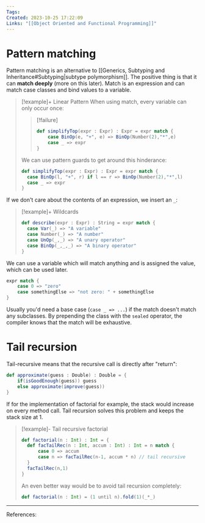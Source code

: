 ```yaml
---
Tags: 
Created: 2023-10-25 17:22:09
Links: "[[Object Oriented and Functional Programming]]"
---
```

# Pattern matching
Pattern matching is an alternative to [[Generics, Subtyping and Inheritance#Subtyping|subtype polymorphism]]. The positive thing is that it can **match deeply** (more on this later). Match is an expression and can match case classes and bind values to a variable.
> [!example]+ Linear Pattern
> When using match, every variable can only occur once:
> > [!failure]
> > ```scala
> > def simplifyTop(expr : Expr) : Expr = expr match { 
> > 	case BinOp(e, "+", e) => BinOp(Number(2),"*",e) 
> > 	case _ => expr
> > }
> > ```
> 
> We can use pattern guards to get around this hinderance:
> ```scala
> def simplifyTop(expr : Expr) : Expr = expr match { 
> 	case BinOp(l, "+", r) if l == r => BinOp(Number(2),"*",l) 
> 	case _ => expr
> }
> ```

If we don't care about the contents of an expression, we insert an `_`:
> [!example]+ Wildcards
> ```scala
> def describe(expr : Expr) : String = expr match { 
> 	case Var(_) => "A variable"  
> 	case Number(_) => "A number"  
> 	case UnOp(_,_) => "A unary operator"
> 	case BinOp(_,_,_) => "A binary operator" 
> }
> ```

We can use a variable which will match anything and is assigned the value, which can be used later.
```scala
expr match {
	case 0 => "zero"
	case somethingElse => "not zero: " + somethingElse
}
```

Usually you'd need a base case (`case _ => ...`) if the match doesn't match any subclasses. By prepending the class with the `sealed` operator, the compiler knows that the match will be exhaustive.
# Tail recursion
Tail-recursive means that the recursive call is directly after "return":
```scala
def approximate(guess : Double) : Double = {
	if(isGoodEnough(guess)) guess
	else approximate(improve(guess))
}
```
If for the implementation of factorial for example, the stack would increase on every method call. Tail recursion solves this problem and keeps the stack size at 1.
> [!example]- Tail recursive factorial
> ```scala
> def factorial(n : Int) : Int = {  
> 	def facTailRec(n : Int, accum : Int) : Int = n match {
> 		case 0 => accum
> 		case n => facTailRec(n-1, accum * n) // tail recursive 
> 	}
> 	facTailRec(n,1) 
> }
> ```
> An even better way would be to avoid tail recursion completely:
> ```scala
> def factorial(n : Int) = (1 until n).fold(1)(_*_)
> ```

---
References: